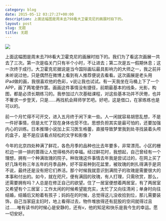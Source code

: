 ```yaml
---
category: blog
date: 2015-05-12 03:27:27+00:00
description: 上面这幅图是周末去798看大卫霍克尼的画展时拍下的。
layout: post
slug: 无题
title: 无题
---
```


![](https://xdict.files.wordpress.com/2015/05/tumblr_no7w9rdrvn1u1zc3wo1_1280.jpg)

上面这幅图是周末去798看大卫霍克尼的画展时拍下的。我们为了看这次画展一共去了三次。第一次是临关门只有半个小时，不让进去；第二次是五一假期休息；这一次终于成行。大卫霍克尼据说是当今国际画坛最具影响力的大师之一，我之前并未听说过他，只是偶然在微博上看到有人推荐便说去看看。这次画展是老头用iPad做的画，我很喜欢他的色彩，v说让我也试试。有一天我坐在马桶上下了一个APP，画了两笔便作罢。画画这件事情没有捷径，前期最基本的线条，光影，构图，都是必须长期练习的。我参加过六次基础课程，对这些基本功并不厌倦，也并不奢求一步登天，只是……再找机会拜师学艺吧。好吧，这是借口，在家练练也是可以的。





前一个月忙得不可开交，进入五月终于闲下来一些。人一闲就容易胡思乱想，不是一件好事情，但是太忙了现在身体也受不住。思想负担其实是最可怕的，还要加强内心的训练。日本推理小说加上实习医生格蕾，直接导致梦里我到处寻找装着头颅的盒子，是不是应该看点轻松的文字和影像？





今年的北京四处种满了鲜花，各色月季的品种也比去年要多，非常漂亮。小区的栅栏边一排一排的蔷薇让人觉得格外的幸福。经过鲜花时，我想起，自己曾经有一个理想，拥有一个种满玫瑰的院子。种玫瑰这件事情去年我是尝试过的，在网上买了好几珠号称三年五年的月季品种，好不容易种到花盆里，被玫瑰的刺扎得满手是洞不说，最终还是没有把它们养活。那个时候我就意识到满院子的玫瑰是需要很大的本事和付出的。如今，就在咫尺，便有满园的玫瑰，有人打理，只需欣赏，那么，还需要拥有吗？人总是在修正自己的欲望。住了一居室便想着两居室，有了两居室又希望有个三居室；工作太闲的时候希望能充实，太忙了又向往清闲；单身时向往结婚，结婚后又盼着有孩子；妈妈在的时候，总觉得这儿没收拾到位，那儿需要装饰，自己当家庭主妇时，地上看得过去，物件堆放得还有屁股的空间就得过且过……唯有读书的时候心是安静的，还有v，他的知足和快乐是我今生的幸运。愿一切安好。
